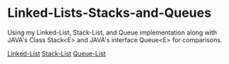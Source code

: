 # Linked-Lists-Stacks-and-Queues
Using my Linked-List, Stack-List, and Queue implementation along with JAVA's Class Stack&lt;E> and JAVA's interface Queue&lt;E> for comparisons.

[Linked-List](/Linked-Lists-Stacks-and-Queues/Linked-List/Linked-List/)
[Stack-List]()
[Queue-List]()
